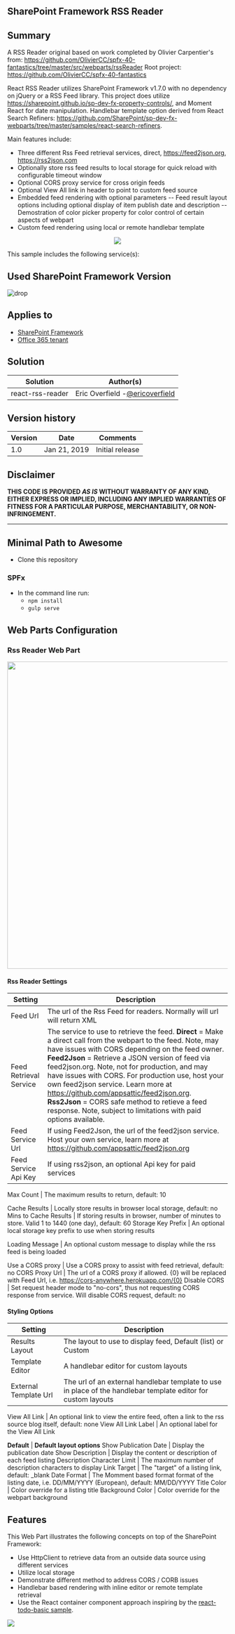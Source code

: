 ## SharePoint Framework RSS Reader

## Summary

A RSS Reader original based on work completed by Olivier Carpentier's from:  https://github.com/OlivierCC/spfx-40-fantastics/tree/master/src/webparts/rssReader
Root project: https://github.com/OlivierCC/spfx-40-fantastics

React RSS Reader utilizes SharePoint Framework v1.7.0 with no dependency on jQuery or a RSS Feed library. This project does utilize https://sharepoint.github.io/sp-dev-fx-property-controls/, and Moment React for date manipulation. Handlebar template option derived from React Search Refiners: https://github.com/SharePoint/sp-dev-fx-webparts/tree/master/samples/react-search-refiners.

Main features include:

- Three different Rss Feed retrieval services, direct, https://feed2json.org, https://rss2json.com
- Optionally store rss feed results to local storage for quick reload with configurable timeout window
- Optional CORS proxy service for cross origin feeds
- Optional View All link in header to point to custom feed source
- Embedded feed rendering with optional parameters
-- Feed result layout options including optional display of item publish date and description
-- Demostration of color picker property for color control of certain aspects of webpart
- Custom feed rendering using local or remote handlebar template

<p align="center">
  <img src="./images/react-rss-reader.gif"/>
</p>

This sample includes the following service(s):

## Used SharePoint Framework Version 
![drop](https://img.shields.io/badge/drop-1.7.0-green.svg)

## Applies to

* [SharePoint Framework](https:/dev.office.com/sharepoint)
* [Office 365 tenant](https://dev.office.com/sharepoint/docs/spfx/set-up-your-development-environment)

## Solution

Solution|Author(s)
--------|---------
react-rss-reader | Eric Overfield -[@ericoverfield](http://www.twitter.com/ericoverfield)

## Version history

Version|Date|Comments
-------|----|--------
1.0 | Jan 21, 2019 | Initial release

## Disclaimer
**THIS CODE IS PROVIDED *AS IS* WITHOUT WARRANTY OF ANY KIND, EITHER EXPRESS OR IMPLIED, INCLUDING ANY IMPLIED WARRANTIES OF FITNESS FOR A PARTICULAR PURPOSE, MERCHANTABILITY, OR NON-INFRINGEMENT.**

---

## Minimal Path to Awesome

- Clone this repository

### SPFx 
- In the command line run:
  - `npm install`
  - `gulp serve`

## Web Parts Configuration

### Rss Reader Web Part

<p align="center"><img width="700px" src="./images/rss_property_pane.png"/><p>

#### Rss Reader Settings

Setting | Description 
-------|----
Feed Url | The url of the Rss Feed for readers. Normally will url will return XML
Feed Retrieval Service | The service to use to retrieve the feed. **Direct** = Make a direct call from the webpart to the feed. Note, may have issues with CORS depending on the feed owner. **Feed2Json** = Retrieve a JSON version of feed via feed2json.org. Note, not for production, and may have issues with CORS. For production use, host your own feed2json service. Learn more at https://github.com/appsattic/feed2json.org. **Rss2Json** = CORS safe method to retieve a feed response. Note, subject to limitations with paid options available.
Feed Service Url | If using Feed2Json, the url of the feed2json service. Host your own service, learn more at https://github.com/appsattic/feed2json.org
Feed Service Api Key | If using rss2json, an optional Api key for paid services

Max Count | The maximum results to return, default: 10

Cache Results | Locally store results in browser local storage, default: no
Mins to Cache Results | If storing results in browser, number of minutes to store. Valid 1 to 1440 (one day), default: 60
Storage Key Prefix | An optional local storage key prefix to use when storing results

Loading Message | An optional custom message to display while the rss feed is being loaded

Use a CORS proxy | Use a CORS proxy to assist with feed retrieval, default: no
CORS Proxy Url | The url of a CORS proxy if allowed. {0} will be replaced with Feed Url, i.e. https://cors-anywhere.herokuapp.com/{0}
Disable CORS | Set request header mode to "no-cors", thus not requesting CORS response from service. Will disable CORS request, default: no

#### Styling Options

Setting | Description 
-------|----
Results Layout | The layout to use to display feed, Default (list) or Custom
Template Editor | A handlebar editor for custom layouts
External Template Url | The url of an external handlebar template to use in place of the handlebar template editor for custom layouts

View All Link | An optional link to view the entire feed, often a link to the rss source blog itself, default: none
View All Link Label | An optional label for the View All Link

**Default** | **Default layout options**
Show Publication Date | Display the publication date
Show Description | Display the content or description of each feed listing
Description Character Limit | The maximum number of description characters to display
Link Target | The "target" of a listing link, default: _blank
Date Format | The Momment based format format of the listing date, i.e. DD/MM/YYYY (European), default: MM/DD/YYYY
Title Color | Color override for a listing title
Background Color | Color override for the webpart background

## Features
This Web Part illustrates the following concepts on top of the SharePoint Framework:

- Use HttpClient to retrieve data from an outside data source using different services
- Utilize local storage
- Demonstrate different method to address CORS / CORB issues
- Handlebar based rendering with inline editor or remote template retrieval
- Use the React container component approach inspiring by the [react-todo-basic sample](https://github.com/SharePoint/sp-dev-fx-webparts/tree/master/samples/react-todo-basic).

<img src="https://telemetry.sharepointpnp.com/sp-dev-fx-webparts/samples/react-rss-reader" />

